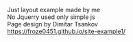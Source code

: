Just layout example made by me <br>
No Jquerry used only simple js<br>
Page design by Dimitar Tsankov<br>
https://froze0451.github.io/site-example1/
